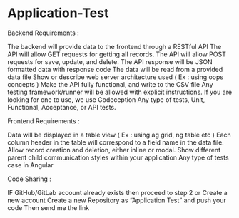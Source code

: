 # Application-Test

Backend Requirements :

The backend will provide data to the frontend through a RESTful API
The API will allow GET requests for getting all records.
The API will allow POST requests for save, update, and delete.
The API response will be JSON formatted data with response code
The data will be read from a provided data file
Show or describe web server architecture used ( Ex : using oops concepts )
Make the API fully functional, and write to the CSV file
Any testing framework/runner will be allowed with explicit instructions. If you are looking for one to use, we use Codeception
Any type of tests, Unit, Functional, Acceptance, or API tests.
 

Frontend Requirements :

Data will be displayed in a table view ( Ex : using ag grid, ng table etc )
Each column header in the table will correspond to a field name in the data file.
Allow record creation and deletion, either inline or modal.
Show different parent child communication styles within your application
Any type of tests case in Angular
 

Code Sharing :

IF GitHub/GitLab account already exists then proceed to step 2 or Create a new account
Create a new Repository as “Application Test” and push your code
Then send me the link
 